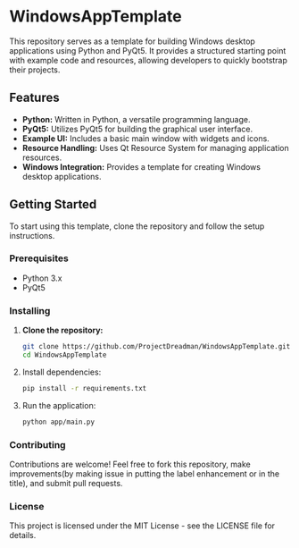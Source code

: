 # WindowsAppTemplate

This repository serves as a template for building Windows desktop applications using Python and PyQt5. It provides a structured starting point with example code and resources, allowing developers to quickly bootstrap their projects.

## Features

- **Python:** Written in Python, a versatile programming language.
- **PyQt5:** Utilizes PyQt5 for building the graphical user interface.
- **Example UI:** Includes a basic main window with widgets and icons.
- **Resource Handling:** Uses Qt Resource System for managing application resources.
- **Windows Integration:** Provides a template for creating Windows desktop applications.

## Getting Started

To start using this template, clone the repository and follow the setup instructions.

### Prerequisites

- Python 3.x
- PyQt5

### Installing

1. **Clone the repository:**

   ```sh
   git clone https://github.com/ProjectDreadman/WindowsAppTemplate.git
   cd WindowsAppTemplate
   
2. Install dependencies:
   ```sh
   pip install -r requirements.txt
   
3. Run the application:
   ```sh
   python app/main.py
   
### Contributing
Contributions are welcome! Feel free to fork this repository, make improvements(by making issue in putting the label enhancement or in the title), and submit pull requests.

### License
This project is licensed under the MIT License - see the LICENSE file for details.
